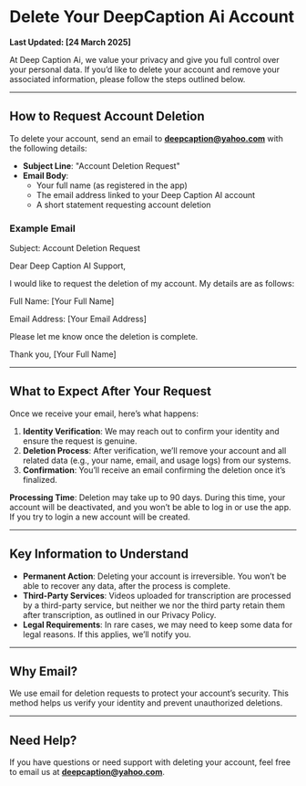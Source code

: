 # Delete Your DeepCaption Ai Account

**Last Updated: [24 March 2025]**

At Deep Caption Ai, we value your privacy and give you full control over your personal data. If you’d like to delete your account and remove your associated information, please follow the steps outlined below.

---

## How to Request Account Deletion

To delete your account, send an email to **deepcaption@yahoo.com** with the following details:

- **Subject Line**: "Account Deletion Request"
- **Email Body**:
  - Your full name (as registered in the app)
  - The email address linked to your Deep Caption AI account
  - A short statement requesting account deletion

### Example Email
Subject: Account Deletion Request

Dear Deep Caption AI Support,

I would like to request the deletion of my account. My details are as follows:

Full Name: [Your Full Name]

Email Address: [Your Email Address]


Please let me know once the deletion is complete.

Thank you,
[Your Full Name]

---

## What to Expect After Your Request

Once we receive your email, here’s what happens:

1. **Identity Verification**: We may reach out to confirm your identity and ensure the request is genuine.
2. **Deletion Process**: After verification, we’ll remove your account and all related data (e.g., your name, email, and usage logs) from our systems.
3. **Confirmation**: You’ll receive an email confirming the deletion once it’s finalized.

**Processing Time**: Deletion may take up to 90 days. During this time, your account will be deactivated, and you won’t be able to log in or use the app. If you try to login a new account will be created.

---

## Key Information to Understand

- **Permanent Action**: Deleting your account is irreversible. You won’t be able to recover any data, after the process is complete.
- **Third-Party Services**: Videos uploaded for transcription are processed by a third-party service, but neither we nor the third party retain them after transcription, as outlined in our Privacy Policy.
- **Legal Requirements**: In rare cases, we may need to keep some data for legal reasons. If this applies, we’ll notify you.

---

## Why Email?

We use email for deletion requests to protect your account’s security. This method helps us verify your identity and prevent unauthorized deletions.

---

## Need Help?

If you have questions or need support with deleting your account, feel free to email us at **deepcaption@yahoo.com**.